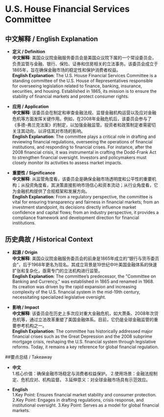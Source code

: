 # U.S. House Financial Services Committee

## 中文解释 / English Explanation

* **定义 / Definition**  
  **中文解释**: 美国众议院金融服务委员会是美国众议院下属的一个常设委员会，负责监管与金融、银行、保险、证券和住房相关的立法事务。该委员会成立于1865年，旨在确保金融市场的稳定性和保护消费者权益。  
  **English Explanation**: The U.S. House Financial Services Committee is a standing committee of the U.S. House of Representatives responsible for overseeing legislation related to finance, banking, insurance, securities, and housing. Established in 1865, its mission is to ensure the stability of financial markets and protect consumer rights.

* **应用 / Application**  
  **中文解释**: 该委员会在制定和审查金融法规、监督金融机构运营以及应对金融危机等方面发挥关键作用。例如，在2008年金融危机后，该委员会参与了《多德-弗兰克法案》的制定，以加强金融监管。投资者和政策制定者需密切关注其动向，以评估其对市场的影响。  
  **English Explanation**: The committee plays a critical role in drafting and reviewing financial regulations, overseeing the operations of financial institutions, and responding to financial crises. For instance, after the 2008 financial crisis, it was instrumental in crafting the Dodd-Frank Act to strengthen financial oversight. Investors and policymakers must closely monitor its activities to assess market impacts.

* **重要性 / Significance**  
  **中文解释**: 从监管角度看，该委员会是确保金融市场透明度和公平性的重要机构；从投资角度看，其决策直接影响市场信心和资本流动；从行业角度看，它为金融机构提供了合规框架和发展方向。  
  **English Explanation**: From a regulatory perspective, the committee is vital for ensuring transparency and fairness in financial markets; from an investment standpoint, its decisions directly influence market confidence and capital flows; from an industry perspective, it provides a compliance framework and development direction for financial institutions.

## 历史典故 / Historical Context

* **起源 / Origin**  
  **中文解释**: 美国众议院金融服务委员会的前身是1865年成立的“银行与货币委员会”，后于1968年更名为现名。其成立背景是19世纪中叶美国金融体系的快速扩张和复杂化，亟需专门的立法机构进行监管。  
  **English Explanation**: The committee’s predecessor, the "Committee on Banking and Currency," was established in 1865 and renamed in 1968. Its creation was driven by the rapid expansion and increasing complexity of the U.S. financial system in the mid-19th century, necessitating specialized legislative oversight.

* **影响 / Impact**  
  **中文解释**: 该委员会在历史上多次应对重大金融危机，如大萧条、2008年次贷危机等，通过立法改革重塑了美国金融体系。目前，它仍是全球金融监管的重要参考机构之一。  
  **English Explanation**: The committee has historically addressed major financial crises such as the Great Depression and the 2008 subprime mortgage crisis, reshaping the U.S. financial system through legislative reforms. Today, it remains a key reference for global financial regulation.

##要点总结 / Takeaway

* **中文**  
  1.核心价值：确保金融市场稳定与消费者权益保护。
  2.使用场景：金融法规制定、危机应对、机构监督。
  3.延伸意义：对全球金融市场具有示范效应。

* **English**  
  1.Key Point: Ensures financial market stability and consumer protection.
  2.Key Point: Engages in drafting regulations, crisis response, and institutional oversight.
  3.Key Point: Serves as a model for global financial markets.